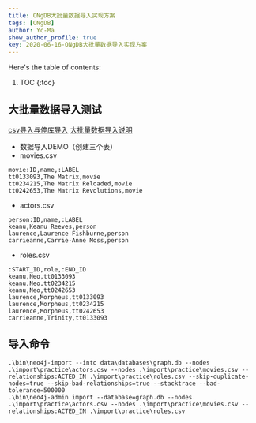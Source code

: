 ```yaml
---
title: ONgDB大批量数据导入实现方案
tags: [ONgDB]
author: Yc-Ma
show_author_profile: true
key: 2020-06-16-ONgDB大批量数据导入实现方案
---
```


Here's the table of contents:
1. TOC
{:toc}


## 大批量数据导入测试
[csv导入与停库导入](https://neo4j.com/developer/guide-import-csv/#_super_fast_batch_importer_for_huge_datasets)
[大批量数据导入说明](https://neo4j.com/docs/operations-manual/current/tools/import/)

- 数据导入DEMO（创建三个表）
- movies.csv
```
movie:ID,name,:LABEL
tt0133093,The Matrix,movie
tt0234215,The Matrix Reloaded,movie
tt0242653,The Matrix Revolutions,movie
```
- actors.csv
```
person:ID,name,:LABEL
keanu,Keanu Reeves,person
laurence,Laurence Fishburne,person
carrieanne,Carrie-Anne Moss,person
```
- roles.csv
```
:START_ID,role,:END_ID
keanu,Neo,tt0133093
keanu,Neo,tt0234215
keanu,Neo,tt0242653
laurence,Morpheus,tt0133093
laurence,Morpheus,tt0234215
laurence,Morpheus,tt0242653
carrieanne,Trinity,tt0133093
```
## 导入命令
```
.\bin\neo4j-import --into data\databases\graph.db --nodes .\import\practice\actors.csv --nodes .\import\practice\movies.csv --relationships:ACTED_IN .\import\practice\roles.csv --skip-duplicate-nodes=true --skip-bad-relationships=true --stacktrace --bad-tolerance=500000
.\bin\neo4j-admin import --database=graph.db --nodes .\import\practice\actors.csv --nodes .\import\practice\movies.csv --relationships:ACTED_IN .\import\practice\roles.csv
```

